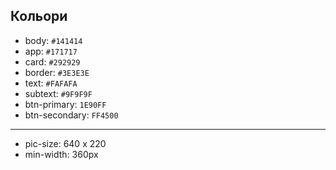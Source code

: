 ## Кольори

 - body: `#141414`
 - app: `#171717`
 - card: `#292929`
 - border: `#3E3E3E`
 - text: `#FAFAFA`
 - subtext: `#9F9F9F`
 - btn-primary: `1E90FF`
 - btn-secondary: `FF4500`

------------------------------------------

 - pic-size: 640 x 220
 - min-width: 360px 